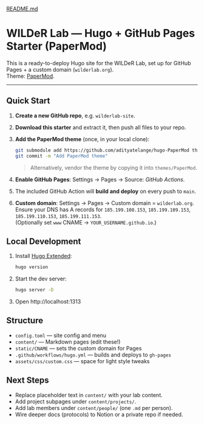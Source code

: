 [README.md](https://github.com/user-attachments/files/21908714/README.md)

# WILDeR Lab — Hugo + GitHub Pages Starter (PaperMod)

This is a ready-to-deploy Hugo site for the WILDeR Lab, set up for GitHub Pages + a custom domain (`wilderlab.org`).  
Theme: [PaperMod](https://github.com/adityatelange/hugo-PaperMod).

---

## Quick Start

1. **Create a new GitHub repo**, e.g. `wilderlab-site`.
2. **Download this starter** and extract it, then push all files to your repo.
3. **Add the PaperMod theme** (once, in your local clone):
   ```bash
   git submodule add https://github.com/adityatelange/hugo-PaperMod themes/PaperMod
   git commit -m "Add PaperMod theme"
   ```
   > Alternatively, vendor the theme by copying it into `themes/PaperMod`.

4. **Enable GitHub Pages**: Settings → Pages → Source: *GitHub Actions*.
5. The included GitHub Action will **build and deploy** on every push to `main`.
6. **Custom domain**: Settings → Pages → Custom domain = `wilderlab.org`.  
   Ensure your DNS has A records for `185.199.108.153`, `185.199.109.153`, `185.199.110.153`, `185.199.111.153`.  
   (Optionally set `www` CNAME → `YOUR_USERNAME.github.io`.)

## Local Development

1. Install [Hugo Extended](https://gohugo.io/installation/):  
   ```bash
   hugo version
   ```
2. Start the dev server:  
   ```bash
   hugo server -D
   ```
3. Open http://localhost:1313

## Structure

- `config.toml` — site config and menu
- `content/` — Markdown pages (edit these!)
- `static/CNAME` — sets the custom domain for Pages
- `.github/workflows/hugo.yml` — builds and deploys to `gh-pages`
- `assets/css/custom.css` — space for light style tweaks

## Next Steps

- Replace placeholder text in `content/` with your lab content.
- Add project subpages under `content/projects/`.
- Add lab members under `content/people/` (one `.md` per person).
- Wire deeper docs (protocols) to Notion or a private repo if needed.
